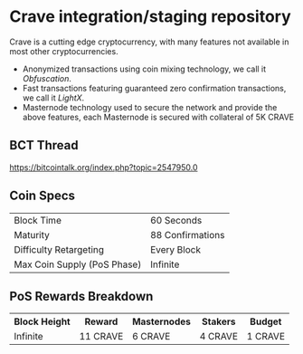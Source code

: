 Crave integration/staging repository
=====================================

Crave is a cutting edge cryptocurrency, with many features not available in most other cryptocurrencies.
- Anonymized transactions using coin mixing technology, we call it _Obfuscation_.
- Fast transactions featuring guaranteed zero confirmation transactions, we call it _LightX_.
- Masternode technology used to secure the network and provide the above features, each Masternode is secured
  with collateral of 5K CRAVE

## BCT Thread ##

https://bitcointalk.org/index.php?topic=2547950.0

## Coin Specs ##
<table>
<tr><td>Block Time</td><td>60 Seconds</td></tr>
<tr><td>Maturity</td><td>88 Confirmations</td></tr>
<tr><td>Difficulty Retargeting</td><td>Every Block</td></tr>
<tr><td>Max Coin Supply (PoS Phase)</td><td>Infinite</td></tr>
</table>

## PoS Rewards Breakdown ##

<table>
<th>Block Height</th><th>Reward</th><th>Masternodes</th><th>Stakers</th><th>Budget</th>
<tr><td>Infinite</td><td>11 CRAVE</td><td>6 CRAVE</td><td>4 CRAVE</td><td>1 CRAVE</td></tr>
</table>
